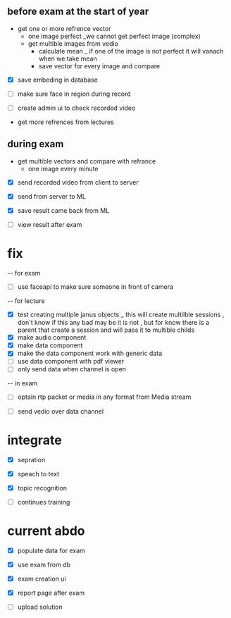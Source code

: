 ## before exam at the start of year
- get one or more refrence vector 
    * one image perfect _we cannot get perfect image (complex)
    * get multible images from vedio 
        - calculate mean _
            if one of the image is not perfect it will vanach when we take mean
        - save vector for every image and compare
- [x] save embeding in database
- [ ] make sure face in region during record

- [ ] create admin ui to check recorded video

- get more refrences from lectures

## during exam
- get multible vectors and compare with refrance
    * one image every minute
- [x] send recorded video from client to server
- [x] send from server to ML
- [x] save result came back from ML
- [ ] view result after exam




# fix 
-- for exam 
- [ ] use faceapi to make sure someone in front of camera


-- for lecture
- [x] test creating multiple janus objects _
    this will create multilble sessions , don't know if this any bad 
    may be it is not , but for know there is a parent that create a session and 
    will pass it to multible childs
- [x] make audio component 
- [x] make data component
- [x] make the data component work with generic data
- [ ] use data component with pdf viewer
- [ ] only send data when channel is open

-- in exam
- [ ] optain rtp packet or media in any format from Media stream
- [ ] send vedio over data channel


# integrate
- [x] sepration
- [x] speach to text
- [x] topic recognition
- [ ] continues training


# current abdo
- [x] populate data for exam
- [x] use exam from db
- [x] exam creation ui
- [x] report page after exam


- [ ] upload solution